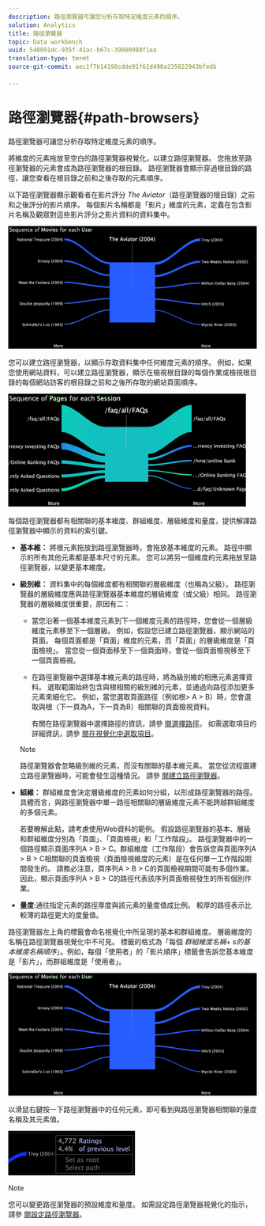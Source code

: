 ```yaml
---
description: 路徑瀏覽器可讓您分析存取特定維度元素的順序。
solution: Analytics
title: 路徑瀏覽器
topic: Data workbench
uuid: 548091dc-935f-41ac-b67c-39080988f1ea
translation-type: tm+mt
source-git-commit: aec1f7b14198cdde91f61d490a235022943bfedb

---
```



# 路徑瀏覽器{#path-browsers}

路徑瀏覽器可讓您分析存取特定維度元素的順序。

將維度的元素拖放至空白的路徑瀏覽器視覺化，以建立路徑瀏覽器。 您拖放至路徑瀏覽器的元素會成為路徑瀏覽器的根目錄。 路徑瀏覽器會顯示穿過根目錄的路徑，讓您查看在根目錄之前和之後存取的元素順序。

以下路徑瀏覽器顯示觀看者在影片評分 *The Aviator*（路徑瀏覽器的根目錄）之前和之後評分的影片順序。 每個影片名稱都是「影片」維度的元素，定義在包含影片名稱及觀眾對這些影片評分之影片資料的資料集中。

![](assets/vis_PathBrowser_Movies.png)

您可以建立路徑瀏覽器，以顯示存取資料集中任何維度元素的順序。 例如，如果您使用網站資料，可以建立路徑瀏覽器，顯示在檢視根目錄的每個作業或檢視根目錄的每個網站訪客的根目錄之前和之後所存取的網站頁面順序。

![](assets/vis_PathBrowser_Pages.png)

每個路徑瀏覽器都有相關聯的基本維度、群組維度、層級維度和量度，提供解譯路徑瀏覽器中顯示的資料的索引鍵。

* **基本維：** 將根元素拖放到路徑瀏覽器時，會拖放基本維度的元素。 路徑中顯示的所有其他元素都是基本尺寸的元素。 您可以將另一個維度的元素拖放至路徑瀏覽器，以變更基本維度。
* **級別維：** 資料集中的每個維度都有相關聯的層級維度（也稱為父級）。 路徑瀏覽器的層級維度應與路徑瀏覽器基本維度的層級維度（或父級）相同。 路徑瀏覽器的層級維度很重要，原因有二：

   * 當您沿著一個基本維度元素到下一個維度元素的路徑時，您會從一個層級維度元素移至下一個層級。 例如，假設您已建立路徑瀏覽器，顯示網站的頁面。 每個頁面都是「頁面」維度的元素，而「頁面」的層級維度是「頁面檢視」。 當您從一個頁面移至下一個頁面時，會從一個頁面檢視移至下一個頁面檢視。
   * 在路徑瀏覽器中選擇基本維元素的路徑時，將為級別維的相應元素選擇資料。 選取範圍始終包含與根相關的級別維的元素，並通過向路徑添加更多元素來細化它。 例如，當您選取頁面路徑（例如根> A > B）時，您會選取與根（下一頁為A，下一頁為B）相關聯的頁面檢視資料。

      有關在路徑瀏覽器中選擇路徑的資訊，請參 [閱選擇路徑](../../../../home/c-get-started/c-analysis-vis/c-path-browsers/t-sel-paths.md#task-bf44d08c71954ef2adec4b82f840adeb)。 如需選取項目的詳細資訊，請參 [閱在視覺化中選取項目](../../../../home/c-get-started/c-vis/c-sel-vis/c-sel-vis.md#concept-012870ec22c7476e9afbf3b8b2515746)。
   >[!NOTE]
   >
   >路徑瀏覽器會忽略級別維的元素，而沒有關聯的基本維元素。 當您從流程圖建立路徑瀏覽器時，可能會發生這種情況。 請參 [閱建立路徑瀏覽器](../../../../home/c-get-started/c-analysis-vis/c-path-browsers/c-create-path-browsers.md#concept-e120de6a740d4b6f98dda9e2b638f6ff)。

* **組維：** 群組維度會決定層級維度的元素如何分組，以形成路徑瀏覽器的路徑。 具體而言，與路徑瀏覽器中單一路徑相關聯的層級維度元素不能跨越群組維度的多個元素。

   若要瞭解此點，請考慮使用Web資料的範例。 假設路徑瀏覽器的基本、層級和群組維度分別為「頁面」、「頁面檢視」和「工作階段」。 路徑瀏覽器中的一個路徑顯示頁面序列A > B > C。群組維度（工作階段）會告訴您與頁面序列A > B > C相關聯的頁面檢視（頁面檢視維度的元素）是在任何單一工作階段期間發生的。 請務必注意，頁序列A > B > C的頁面檢視期間可能有多個作業。因此，顯示頁面序列A > B > C的路徑代表該序列頁面檢視發生的所有個別作業。

* **量度**:通往指定元素的路徑厚度與該元素的量度值成比例。 較厚的路徑表示比較薄的路徑更大的度量值。

路徑瀏覽器左上角的標籤會命名視覺化中所呈現的基本和群組維度。 層級維度的名稱在路徑瀏覽器視覺化中不可見。 標籤的格式為「每個 *群組維度名稱*+ *s的基本維度名稱順序*」。例如，每個「使用者」的「影片順序」標籤會告訴您基本維度是「影片」，而群組維度是「使用者」。

![](assets/vis_PathBrowser_Movies.png)

以滑鼠右鍵按一下路徑瀏覽器中的任何元素，即可看到與路徑瀏覽器相關聯的量度名稱及其元素值。

![](assets/vis_PathBrowser_RightClick.png)

>[!NOTE]
>
>您可以變更路徑瀏覽器的預設維度和量度。 如需設定路徑瀏覽器視覺化的指示，請參 [閱設定路徑瀏覽器](../../../../home/c-get-started/c-intf-anlys-ftrs/t-config-path-brwsr.md#task-bbb3ddaa140a414f984b697c2b8202a3)。

